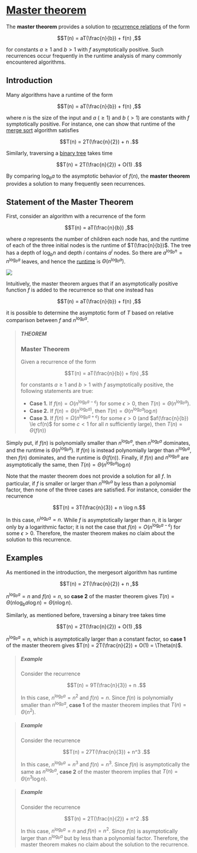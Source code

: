 # [Master theorem](https://brilliant.org/wiki/master-theorem/)

The **master theorem** provides a solution to [recurrence relations](https://brilliant.org/wiki/recurrence-relations/)
of the form

$$T(n) = aT(\frac{n}{b}) + f(n) ,$$

for constants $a \ge 1$ and $b > 1$ with $f$ asymptotically positive. Such
recurrences occur frequently in the runtime analysis of many commonly
encountered algorithms.

## Introduction

Many algorithms have a runtime of the form

$$T(n) = aT(\frac{n}{b}) + f(n) ,$$

where $n$ is the size of the input and $a$ $(\ge 1)$ and $b$ $(> 1)$ are
constants with $f$ symptotically positive. For instance, one can show that
runtime of the [merge sort](https://brilliant.org/wiki/merge/) algorithm
satisfies

$$T(n) = 2T(\frac{n}{2}) + n .$$

Similarly, traversing a [binary tree](https://brilliant.org/wiki/binary-tree/)
takes time

$$T(n) = 2T(\frac{n}{2}) + O(1) .$$

By comparing $\log_b a$ to the asymptotic behavior of $f(n)$, the **master
theorem** provides a solution to many frequently seen recurrences.

## Statement of the Master Theorem

First, consider an algorithm with a recurrence of the form

$$T(n) = aT(\frac{n}{b}) ,$$

where $a$ represents the number of children each node has, and the runtime of
each of the three initial nodes is the runtime of $T(\frac{n}{b})$. The tree has
a depth of $\log_b n$ and depth $i$ contains $a^i$ nodes. So there
are $a^{\log_b n} = n^{\log_b a}$ leaves, and hence the [runtime](https://brilliant.org/wiki/big-o-notation/)
is $\Theta(n^{\log_b a})$.

![](https://ds055uzetaobb.cloudfront.net/brioche/uploads/it0XGmnWcb-mastertheorem.png?width=2400)

Intuitively, the master theorem argues that if an asymptotically positive
function $f$ is added to the recurrence so that one instead has

$$T(n) = aT(\frac{n}{b}) + f(n) ,$$

it is possible to determine the asymptotic form of $T$ based on relative
comparison between $f$ and $n^{\log_b a}$.

> ##### THEOREM
>
> ### Master Theorem
>
> Given a recurrence of the form
>
> $$T(n) = aT(\frac{n}{b}) + f(n) ,$$
>
> for constants $a \ge 1$ and $b > 1$ with $f$ asymptotically positive, the
  following statements are true:
> - **Case 1.** If $f(n) = O(n^{\log_b a-\epsilon})$ for some $\epsilon > 0$,
    then $T(n) = \Theta(n^{\log_b a})$.
> - **Case 2.** If $f(n) = \Theta(n^{\log_b a)}$,
    then $T(n) = \Theta(n^{\log_b a} \log n)$
> - **Case 3.** If $f(n) = \Omega(n^{\log_b a+\epsilon})$ for
    some $\epsilon > 0$ (and $af(\frac{n}{b}) \le cf(n)$ for some $c < 1$ for
    all $n$ sufficiently large), then $T(n) = \Theta(f(n))$

Simply put, if $f(n)$ is polynomially smaller than $n^{\log_b a}$,
then $n^{\log_b a}$ dominates, and the runtime is $\Theta(n^{\log_b a})$.
If $f(n)$ is instead polynomially larger than $n^{\log_b a}$, then $f(n)$
dominates, and the runtime is $\Theta(f(n))$. Finally, if $f(n)$
and $n^{\log_b a}$ are asymptotically the same,
then $T(n) = \Theta(n^{\log_b a} \log n)$

Note that the master theorem does not provide a solution for all $f$. In
particular, if $f$ is smaller or larger than $n^{\log_b a}$ by less than a
polynomial factor, then none of the three cases are satisfied. For instance,
consider the recurrence

$$T(n) = 3T(\frac{n}{3}) + n \log n.$$

In this case, $n^{\log_b a} = n$. While $f$ is asymptotically larger than $n$,
it is larger only by a logarithmic factor; it is not the case
that $f(n) = O(n^{\log_b a-\epsilon})$ for some $\epsilon > 0$. Therefore, the
master theorem makes no claim about the solution to this recurrence.

## Examples

As mentioned in the introduction, the mergesort algorithm has runtime

$$T(n) = 2T(\frac{n}{2}) + n ,$$

$n^{\log_b a} = n$ and $f(n) = n$, so **case 2** of the master theorem
gives $T(n) = \Theta(n^{}\log_b a \log n) = \Theta(n \log n)$.

Similarly, as mentioned before, traversing a binary tree takes time

$$T(n) = 2T(\frac{n}{2}) + O(1) ,$$

$n^{\log_b a} = n$, which is asymptotically larger than a constant factor, so
**case 1** of the master theorem gives $T(n) = 2T(\frac{n}{2}) + O(1) = \Theta(n)$.

> ##### Example
>
> Consider the recurrence
>
> $$T(n) = 9T(\frac{n}{3}) + n .$$
>
> In this case, $n^{\log_b a} = n^2$ and $f(n) = n$. Since $f(n)$ is
  polynomially smaller than $n^{\log_b a}$, **case 1** of the master theorem implies
  that $T(n) = \Theta(n^2)$.

> ##### Example
>
> Consider the recurrence
>
> $$T(n) = 27T(\frac{n}{3}) + n^3 .$$
>
> In this case, $n^{\log_b a} = n^3$ and $f(n) = n^3$. Since $f(n)$ is
  asymptotically the same as $n^{\log_b a}$, **case 2** of the master theorem
  implies that $T(n) = \Theta(n^3 \log n)$.

> ##### Example
>
> Consider the recurrence
>
> $$T(n) = 2T(\frac{n}{2}) + n^2 .$$
>
> In this case, $n^{\log_b a} = n$ and $f(n) = n^2$. Since $f(n)$ is
  asymptotically larger than $n^{\log_b a}$ but by less than a polynomial
  factor. Therefore, the master theorem makes no claim about the solution to the
  recurrence.
